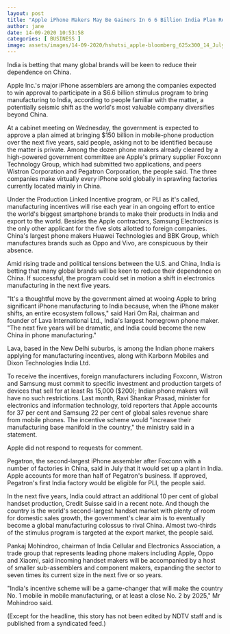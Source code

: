 ```yaml
---
layout: post
title: "Apple iPhone Makers May Be Gainers In 6 6 Billion India Plan Report"
author: jane 
date: 14-09-2020 10:53:58 
categories: [ BUSINESS ] 
image: assets/images/14-09-2020/hshutsi_apple-bloomberg_625x300_14_July_20.jpg
---
```

India is betting that many global brands will be keen to reduce their dependence on China.

Apple Inc.'s major iPhone assemblers are among the companies expected to win approval to participate in a $6.6 billion stimulus program to bring manufacturing to India, according to people familiar with the matter, a potentially seismic shift as the world's most valuable company diversifies beyond China.

At a cabinet meeting on Wednesday, the government is expected to approve a plan aimed at bringing $150 billion in mobile-phone production over the next five years, said people, asking not to be identified because the matter is private. Among the dozen phone makers already cleared by a high-powered government committee are Apple's primary supplier Foxconn Technology Group, which had submitted two applications, and peers Wistron Corporation and Pegatron Corporation, the people said. The three companies make virtually every iPhone sold globally in sprawling factories currently located mainly in China.

Under the Production Linked Incentive program, or PLI as it's called, manufacturing incentives will rise each year in an ongoing effort to entice the world's biggest smartphone brands to make their products in India and export to the world. Besides the Apple contractors, Samsung Electronics is the only other applicant for the five slots allotted to foreign companies. China's largest phone makers Huawei Technologies and BBK Group, which manufactures brands such as Oppo and Vivo, are conspicuous by their absence.

Amid rising trade and political tensions between the U.S. and China, India is betting that many global brands will be keen to reduce their dependence on China. If successful, the program could set in motion a shift in electronics manufacturing in the next five years.

"It's a thoughtful move by the government aimed at wooing Apple to bring significant iPhone manufacturing to India because, when the iPhone maker shifts, an entire ecosystem follows," said Hari Om Rai, chairman and founder of Lava International Ltd., India's largest homegrown phone maker. "The next five years will be dramatic, and India could become the new China in phone manufacturing."

Lava, based in the New Delhi suburbs, is among the Indian phone makers applying for manufacturing incentives, along with Karbonn Mobiles and Dixon Technologies India Ltd.

To receive the incentives, foreign manufacturers including Foxconn, Wistron and Samsung must commit to specific investment and production targets of devices that sell for at least Rs 15,000 ($200); Indian phone makers will have no such restrictions. Last month, Ravi Shankar Prasad, minister for electronics and information technology, told reporters that Apple accounts for 37 per cent and Samsung 22 per cent of global sales revenue share from mobile phones. The incentive scheme would "increase their manufacturing base manifold in the country," the ministry said in a statement.

Apple did not respond to requests for comment.

Pegatron, the second-largest iPhone assembler after Foxconn with a number of factories in China, said in July that it would set up a plant in India. Apple accounts for more than half of Pegatron's business. If approved, Pegatron's first India factory would be eligible for PLI, the people said.

In the next five years, India could attract an additional 10 per cent of global handset production, Credit Suisse said in a recent note. And though the country is the world's second-largest handset market with plenty of room for domestic sales growth, the government's clear aim is to eventually become a global manufacturing colossus to rival China. Almost two-thirds of the stimulus program is targeted at the export market, the people said.

Pankaj Mohindroo, chairman of India Cellular and Electronics Association, a trade group that represents leading phone makers including Apple, Oppo and Xiaomi, said incoming handset makers will be accompanied by a host of smaller sub-assemblers and component makers, expanding the sector to seven times its current size in the next five or so years.

"India's incentive scheme will be a game-changer that will make the country No. 1 mobile in mobile manufacturing, or at least a close No. 2 by 2025," Mr Mohindroo said.

(Except for the headline, this story has not been edited by NDTV staff and is published from a syndicated feed.)